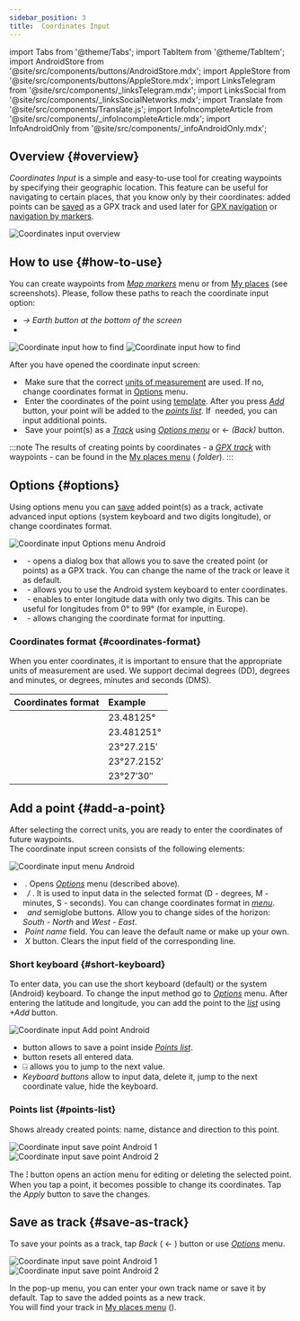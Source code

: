 ```yaml
---
sidebar_position: 3
title:  Coordinates Input
---
```


import Tabs from '@theme/Tabs';
import TabItem from '@theme/TabItem';
import AndroidStore from '@site/src/components/buttons/AndroidStore.mdx';
import AppleStore from '@site/src/components/buttons/AppleStore.mdx';
import LinksTelegram from '@site/src/components/_linksTelegram.mdx';
import LinksSocial from '@site/src/components/_linksSocialNetworks.mdx';
import Translate from '@site/src/components/Translate.js';
import InfoIncompleteArticle from '@site/src/components/_infoIncompleteArticle.mdx';
import InfoAndroidOnly from '@site/src/components/_infoAndroidOnly.mdx';


<InfoAndroidOnly />

## Overview {#overview}

*Coordinates Input* is a simple and easy-to-use tool for creating waypoints by specifying their geographic location. This feature can be useful for navigating to certain places, that you know only by their coordinates: added points can be [saved](#save-as-track) as a GPX track and used later for [GPX navigation](../navigation/setup/gpx-navigation.md) or [navigation by markers](../navigation/setup/markers-navigation.md#add-gpx).  

![Coordinates input overview](@site/static/img/plan-route/coordinates_input/coordinates_input_overview.png) 

## How to use {#how-to-use}

You can create waypoints from *[Map markers](../personal/markers.md#map-markers-menu)* menu or from [My places](../personal/myplaces.md) (see screenshots). Please, follow these paths to reach the coordinate input option:
  - *<Translate android="true" ids="shared_string_menu,shared_string_my_places,shared_string_gpx_tracks"/> → Earth button at the bottom of the screen*
  - *<Translate android="true" ids="shared_string_menu,map_markers_item,shared_string_more_without_dots,coordinate_input"/>*

![Coordinate input how to find](@site/static/img/plan-route/coordinates_input/coordinates_input_how_to_find_1.png) ![Coordinate input how to find](@site/static/img/plan-route/coordinates_input/coordinates_input_how_to_find_2.png) 

After you have opened the coordinate input screen:

- &nbsp;Make sure that the correct [units of measurement](#coordinates-format) are used. If no, change coordinates format in [Options](#options) menu.  
- &nbsp;Enter the coordinates of the point using [template](#add-a-point). After you press *[Add](#add-a-point)* button, your point will be added to the *[points list](#points-list)*. If &nbsp;needed, you can input additional points.  
- &nbsp;Save your point(s) as a *[Track](../personal/tracks/manage-tracks.md)* using *[Options menu](#options)* or &#8592; *(Back)* button.  

:::note
The results of creating points by coordinates - a *[GPX track](../personal/tracks/manage-tracks.md)* with waypoints - can be found in the [My places menu](../personal/myplaces.md) (*<Translate android="true" ids="shared_string_menu,shared_string_my_places,shared_string_gpx_tracks,map_markers_item"/> folder*).
:::

## Options {#options}

Using options menu you can [save](#save-as-track) added point(s) as a track, activate advanced input options (system keyboard and two digits longitude), or change coordinates format.

![Coordinate input Options menu Android](@site/static/img/plan-route/coordinates_input/coordinates_input_options.png)

- &nbsp;*<Translate android="true" ids="coord_input_save_as_track"/>* - opens a dialog box that allows you to save the created point (or points) as a GPX track. You can change the name of&nbsp;the track or leave it as default.
- &nbsp;*<Translate android="true" ids="use_system_keyboard"/>* - allows you to use the Android system keyboard to enter coordinates.
- &nbsp;*<Translate android="true" ids="use_two_digits_longitude"/>* - enables to enter longitude data with only two digits. This can be useful for longitudes from 0° to 99° (for example, in Europe).
- &nbsp;*<Translate android="true" ids="coordinates_format"/>* - allows changing the coordinate format for inputting.  

### Coordinates format {#coordinates-format}

When you enter coordinates, it is important to ensure that the appropriate units of measurement are used. We support decimal degrees&nbsp;(DD), degrees and minutes, or degrees, minutes and seconds&nbsp;(DMS).  

|Coordinates format| Example |
|:------|:------|
|<Translate android="true" ids="dd_ddddd_format"/> |23.48125°|
|<Translate android="true" ids="dd_dddddd_format"/> | 23.481251°|
|<Translate android="true" ids="dd_mm_mmm_format"/> | 23°27.215′|
|<Translate android="true" ids="dd_mm_mmmm_format"/> | 23°27.2152′|
|<Translate android="true" ids="dd_mm_ss_format"/> | 23°27′30″|

## Add a point {#add-a-point}

After selecting the correct units, you are ready to enter the coordinates of future waypoints.  
The coordinate input screen consists of the following elements:

![Coordinate input menu Android](@site/static/img/plan-route/coordinates_input/coordinates_input_add_point.png) 

- &nbsp;*<Translate android="true" ids="shared_string_options"/>*. Opens *[Options](#options)* menu (described above).
- &nbsp;*<Translate android="true" ids="navigate_point_latitude"/> / <Translate android="true" ids="navigate_point_longitude"/>*. It is used to input data in the selected format (D - degrees, M - minutes, S - seconds). You can change coordinates format in *[<Translate android="true" ids="shared_string_options"/> menu](#options)*.
- &nbsp;*<Translate android="true" ids="navigate_point_latitude"/> and <Translate android="true" ids="navigate_point_longitude"/>* semiglobe buttons. Allow you to change sides of the horizon: *South - North* and *West - East*.
- &nbsp;*Point name* field. You can leave the default name or make up your own.  
- &nbsp;*X* button. Clears the input field of the corresponding line.  

### Short keyboard {#short-keyboard}

To enter data, you can use the short keyboard (default) or the system (Android) keyboard. To change the input method go to *[Options](#options)* menu. After entering the latitude and longitude, you can add the point to the *[list](#points-list)* using *+Add* button.

![Coordinate input Add point Android](@site/static/img/plan-route/coordinates_input/coordinates_input_keyboard.png)  

- *<Translate android="true" ids="shared_string_add"/>* button allows to save a point inside *[Points list](#points-list)*.
- *<Translate android="true" ids="shared_string_clear"/>* button resets all entered data.
- &#9032; allows you to jump to the next value.
- *Keyboard buttons* allow to input data, delete it, jump to the next coordinate value, hide the keyboard. 

### Points list {#points-list}

Shows already created points: name, distance and direction to this point.

![Coordinate input save point Android 1](@site/static/img/plan-route/coordinates_input/coordinates_input_points_list_1.png) ![Coordinate input save point Android 2](@site/static/img/plan-route/coordinates_input/coordinates_input_points_list_2.png)

The **⁝** button opens an action menu for editing or deleting the selected point. 
When you tap a point, it becomes possible to change its coordinates. Tap the *Apply* button to save the changes.


## Save as track {#save-as-track}

To save your points as a track, tap *Back* ( &#8592; ) button or use *[Options](#options)* menu.

![Coordinate input save point Android 1](@site/static/img/plan-route/coordinates_input/coordinates_input_save.png) ![Coordinate input save point Android 2](@site/static/img/plan-route/coordinates_input/coordinates_input_my_places_list.png)

In the pop-up menu, you can enter your own track name or save it by default. Tap <Translate android="true" ids="shared_string_save"/> to save the added points as a new track.  
You will find your track in [My places menu](../personal/myplaces.md) (<Translate android="true" ids="shared_string_menu,shared_string_my_places,shared_string_gpx_tracks,map_markers_item"/>).
